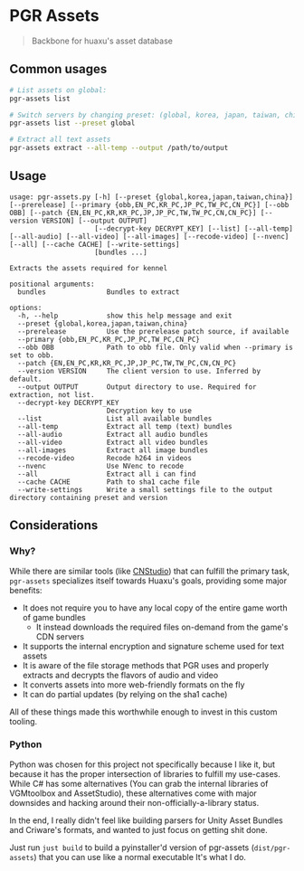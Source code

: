 # PGR Assets
> Backbone for huaxu's asset database

## Common usages

```bash
# List assets on global:
pgr-assets list

# Switch servers by changing preset: (global, korea, japan, taiwan, china)
pgr-assets list --preset global

# Extract all text assets
pgr-assets extract --all-temp --output /path/to/output
```

## Usage

```
usage: pgr-assets.py [-h] [--preset {global,korea,japan,taiwan,china}] [--prerelease] [--primary {obb,EN_PC,KR_PC,JP_PC,TW_PC,CN_PC}] [--obb OBB] [--patch {EN,EN_PC,KR,KR_PC,JP,JP_PC,TW,TW_PC,CN,CN_PC}] [--version VERSION] [--output OUTPUT]
                     [--decrypt-key DECRYPT_KEY] [--list] [--all-temp] [--all-audio] [--all-video] [--all-images] [--recode-video] [--nvenc] [--all] [--cache CACHE] [--write-settings]
                     [bundles ...]

Extracts the assets required for kennel

positional arguments:
  bundles               Bundles to extract

options:
  -h, --help            show this help message and exit
  --preset {global,korea,japan,taiwan,china}
  --prerelease          Use the prerelease patch source, if available
  --primary {obb,EN_PC,KR_PC,JP_PC,TW_PC,CN_PC}
  --obb OBB             Path to obb file. Only valid when --primary is set to obb.
  --patch {EN,EN_PC,KR,KR_PC,JP,JP_PC,TW,TW_PC,CN,CN_PC}
  --version VERSION     The client version to use. Inferred by default.
  --output OUTPUT       Output directory to use. Required for extraction, not list.
  --decrypt-key DECRYPT_KEY
                        Decryption key to use
  --list                List all available bundles
  --all-temp            Extract all temp (text) bundles
  --all-audio           Extract all audio bundles
  --all-video           Extract all video bundles
  --all-images          Extract all image bundles
  --recode-video        Recode h264 in videos
  --nvenc               Use NVenc to recode
  --all                 Extract all i can find
  --cache CACHE         Path to sha1 cache file
  --write-settings      Write a small settings file to the output directory containing preset and version

```

## Considerations

### Why?

While there are similar tools (like [CNStudio](https://github.com/Razmoth/CNStudio)) that can fulfill the primary task, 
`pgr-assets` specializes itself towards Huaxu's goals, providing some major benefits:

- It does not require you to have any local copy of the entire game worth of game bundles 
  - It instead downloads the required files on-demand from the game's CDN servers
- It supports the internal encryption and signature scheme used for text assets
- It is aware of the file storage methods that PGR uses and properly extracts and decrypts
  the flavors of audio and video
- It converts assets into more web-friendly formats on the fly
- It can do partial updates (by relying on the sha1 cache)

All of these things made this worthwhile enough to invest in this custom tooling. 

### Python

Python was chosen for this project not specifically because I like it, but because it has the
proper intersection of libraries to fulfill my use-cases. While C# has some alternatives 
(You can grab the internal libraries of VGMtoolbox and AssetStudio),
these alternatives come with major downsides and hacking around their non-officially-a-library status.

In the end, I really didn't feel like building parsers for Unity Asset Bundles and Criware's formats,
and wanted to just focus on getting shit done.

Just run `just build` to build a pyinstaller'd version of pgr-assets (`dist/pgr-assets`) that you can use like a normal executable
It's what I do.

